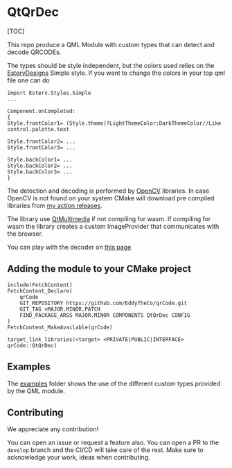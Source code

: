 # QtQrDec

[TOC] 

This repo produce a QML Module with custom types that can detect and decode QRCODEs.

The types should be style independent, but the colors used relies on the [EstervDesigns](https://github.com/EddyTheCo/MyDesigns)
Simple style. 
If you want to change the colors in your top qml file one can do
```
import Esterv.Styles.Simple
...

Component.onCompleted:
{
Style.frontColor1= (Style.theme)?LightThemeColor:DarkThemeColor//Like control.palette.text

Style.frontColor2= ... 
Style.frontColor3= ... 

Style.backColor1= ... 
Style.backColor2= ... 
Style.backColor3= ... 
}

``` 
The detection and decoding is performed by [OpenCV](https://opencv.org/) libraries.
In case OpenCV is not found on your system CMake will download pre compiled libraries from [my action releases](https://github.com/EddyTheCo/install-OpenCV-action).

The library use [QtMultimedia](https://doc.qt.io/qt-6/qtmultimedia-index.html) if not compiling for wasm.
If compiling for wasm the library creates a custom ImageProvider that communicates with the browser.

You can play with the decoder on [this page](https://eddytheco.github.io/qmlonline/?example_url=qt_qr_dec)
 

## Adding the module to your CMake project 
```
include(FetchContent)
FetchContent_Declare(
	qrCode
	GIT_REPOSITORY https://github.com/EddyTheCo/qrCode.git
	GIT_TAG vMAJOR.MINOR.PATCH 
	FIND_PACKAGE_ARGS MAJOR.MINOR COMPONENTS QtQrDec CONFIG  
)
FetchContent_MakeAvailable(qrCode)

target_link_libraries(<target> <PRIVATE|PUBLIC|INTERFACE> qrCode::QtQrDec)
```


## Examples

The [examples](examples) folder shows the use of the different custom types provided by the QML module.



## Contributing

We appreciate any contribution!


You can open an issue or request a feature also.
You can open a PR to the `develop` branch and the CI/CD will take care of the rest.
Make sure to acknowledge your work, ideas when contributing.

